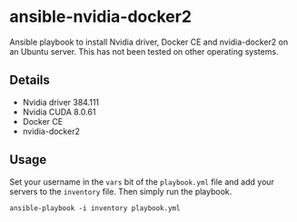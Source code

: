 # ansible-nvidia-docker2
Ansible playbook to install Nvidia driver, Docker CE and nvidia-docker2 on an Ubuntu server. This has not been tested on other operating systems.

## Details

* Nvidia driver 384.111
* Nvidia CUDA 8.0.61
* Docker CE
* nvidia-docker2

## Usage

Set your username in the `vars` bit of the `playbook.yml` file and add your servers to the `inventory` file. Then simply run the playbook.

```ansible-playbook -i inventory playbook.yml```